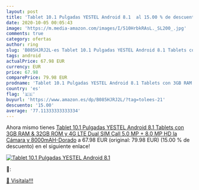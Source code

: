 ```yaml
---
layout: post
title: 'Tablet 10.1 Pulgadas YESTEL Android 8.1  al 15.00 % de descuento'
date: 2020-10-05 00:05:43
image: 'https://m.media-amazon.com/images/I/510HrbkRAsL._SL200_.jpg'
comments: true
category: ofertas
author: ring
slug: 'B085HJRJ2L-es Tablet 10.1 Pulgadas YESTEL Android 8.1 Tablets con 3GB...'
tags: android
actualPrice: 67.98 EUR
currency: EUR
price: 67.98
comparePrice: 79.98 EUR
prodname: 'Tablet 10.1 Pulgadas YESTEL Android 8.1 Tablets con 3GB RAM & 32GB ROM y 4G LTE Dual SIM Call  5.0 MP + 8.0 MP HD la Cámara y 8000mAH-Dorado'
country: 'es'
flag: '🇪🇸'
buyurl: 'https://www.amazon.es/dp/B085HJRJ2L/?tag=tolees-21'
descuento: '15.00'
average: '77.11333333333334'
---
```


Ahora mismo tienes [Tablet 10.1 Pulgadas YESTEL Android 8.1 Tablets con 3GB RAM & 32GB ROM y 4G LTE Dual SIM Call  5.0 MP + 8.0 MP HD la Cámara y 8000mAH-Dorado](https://www.amazon.es/dp/B085HJRJ2L/?tag=tolees-21) a 67.98 EUR (original: 79.98 EUR) (15.00 %  de descuento) en el siguiente enlace!

[![Tablet 10.1 Pulgadas YESTEL Android 8.1 ](https://m.media-amazon.com/images/I/510HrbkRAsL._SL200_.jpg)](https://www.amazon.es/dp/B085HJRJ2L/?tag=tolees-21)

🔎:


[🛒 Visítala!!!](https://www.amazon.es/dp/B085HJRJ2L/?tag=tolees-21)
